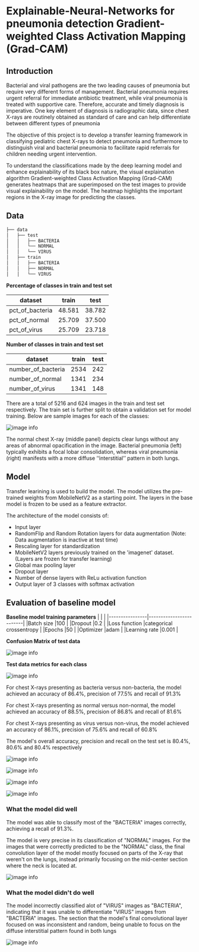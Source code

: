 # Explainable-Neural-Networks for pneumonia detection Gradient-weighted Class Activation Mapping (Grad-CAM)





## Introduction

Bacterial and viral pathogens are the two leading causes of pneumonia but require very different forms of management. Bacterial pneumonia requires urgent referral for immediate antibiotic treatment, while viral pneumonia is treated with supportive care. Therefore, accurate and timely diagnosis is imperative. One key element of diagnosis is radiographic data, since chest X-rays are routinely obtained as standard of care and can help differentiate between different types of pneumonia

The objective of this project is to develop a transfer learning framework in classifying pediatric chest X-rays to detect pneumonia and furthermore to distinguish viral and bacterial pneumonia to facilitate rapid referrals for children needing urgent intervention.

To understand the classifications made by the deep learning model and enhance explainability of its black box nature, the visual explaination algorithm Gradient-weighted Class Activation Mapping (Grad-CAM) generates heatmaps that are superimposed on the test images to provide visual explainability on the model. The heatmap highlights the important regions in the X-ray image for predicting the classes.
## Data

```bash
├── data
│   ├── test
│   │   ├── BACTERIA
│   │   └── NORMAL
│   │   └── VIRUS
│   ├── train
│   │   ├── BACTERIA
│   │   ├── NORMAL
│   │   └── VIRUS
```

**Percentage of classes in train and test set**

|         dataset|   train|    test|
|----------------|--------|--------|
| pct_of_bacteria|  48.581|  38.782|
|   pct_of_normal|  25.709|  37.500|
|    pct_of_virus|  25.709|  23.718|

**Number of classes in train and test set**

|            dataset|  train|  test|
|-------------------|-------|------|
| number_of_bacteria|   2534|   242|
|   number_of_normal|   1341|   234|
|    number_of_virus|   1341|   148|

There are a total of 5216 and 624 images in the train and test set respectively. The train set is further split to obtain a validation set for model training. Below are sample images for each of the classes:

![image info](./images/samples.png)

The normal chest X-ray (middle panel) depicts clear lungs without any areas of abnormal opacification in the image. Bacterial pneumonia (left) typically exhibits a focal lobar consolidation, whereas viral pneumonia (right) manifests with a more diffuse ‘‘interstitial’’ pattern in both lungs.

## Model

Transfer learining is used to build the model. The model utilizes the pre-trained weights from MobileNetV2 as a starting point. 
The layers in the base model is frozen to be used as a feature extractor.

The architecture of the model consists of:
- Input layer
- RandomFlip and Random Rotation layers for data augmentation (Note: Data augmentation is inactive at test time)
- Rescaling layer for standardization
- MobileNetV2 layers previously trained on the 'imagenet' dataset. (Layers are frozen for transfer learning)
- Global max pooling layer
- Dropout layer
- Number of dense layers with ReLu activation function
- Output layer of 3 classes with softmax activation


## Evaluation of baseline model




**Baseline model training parameters**
|                |                         |
|----------------|-------------------------|
|Batch size      |100                      |
|Dropout         |0.2                      |
|Loss function   |categorical crossentropy |
|Epochs          |50                       |
|Optimizer       |adam                     |
|Learning rate   |0.001                    |




**Confusion Matrix of test data**

![image info](./mlartifacts/140308137141938706/cab1e769583c4ce9a4a54141e0d79f57/artifacts/Confusion_Matrix%20(test%20data).png)

**Test data metrics for each class**

![image info](./mlartifacts/140308137141938706/cab1e769583c4ce9a4a54141e0d79f57/artifacts/Test%20metrics%20for%20each%20class.png)

For chest X-rays presenting as bacteria versus non-bacteria, the model achieved an accuracy of 86.4%, precision of 77.5% and recall of 91.3%

For chest X-rays presenting as normal versus non-normal, the model achieved an accuracy of 88.5%, precision of 86.8% and recall of 81.6% 

For chest X-rays presenting as virus versus non-virus, the model achieved an accuracy of 86.1%, precision of 75.6% and recall of 60.8%

The model's overall accuracy, precision and recall on the test set is 80.4%, 80.6% and 80.4% respectively

![image info](./mlartifacts/140308137141938706/cab1e769583c4ce9a4a54141e0d79f57/artifacts/Training%20and%20validation%20accuracy.png)

![image info](./mlartifacts/140308137141938706/cab1e769583c4ce9a4a54141e0d79f57/artifacts/Training%20and%20validation%20precision.png)

![image info](./mlartifacts/140308137141938706/cab1e769583c4ce9a4a54141e0d79f57/artifacts/Training%20and%20validation%20recall.png)

![image info](./mlartifacts/140308137141938706/cab1e769583c4ce9a4a54141e0d79f57/artifacts/Training%20and%20validation%20auc.png)

### **What the model did well**

The model was able to classify most of the "BACTERIA" images correctly, achieving a recall of 91.3%.

The model is very precise in its classification of "NORMAL" images. For the images that were correctly predicted to be the "NORMAL" class, the final convolution layer of the model mostly focused on parts of the X-ray that weren't on the lungs, instead primarily focusing on the mid-center section where the neck is located at.

![image info](./mlartifacts/140308137141938706/cab1e769583c4ce9a4a54141e0d79f57/artifacts/Sample%20Grad-CAM%20visualizations%20on%20test%20data%20(NORMAL-True%20Positives).png)


### **What the model didn't do well**

The model incorrectly classified alot of "VIRUS" images as "BACTERIA", indicating that it was unable to differentiate "VIRUS" images from "BACTERIA" images. The section that the model's final convolutional layer focused on was inconsistent and random, being unable to focus on the diffuse interstitial pattern found in both lungs

![image info](./mlartifacts/140308137141938706/cab1e769583c4ce9a4a54141e0d79f57/artifacts/Sample%20Grad-CAM%20visualizations%20on%20test%20data%20(VIRUS-False%20Negatives).png)


